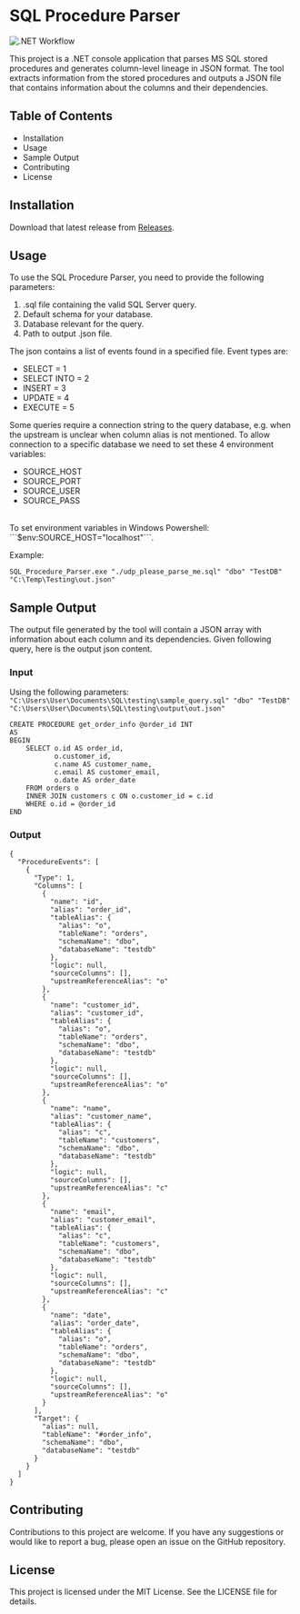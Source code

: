 # SQL Procedure Parser
![.NET Workflow](https://github.com/SimenNielsen/SQLQueryLineage/actions/workflows/dotnet.yml/badge.svg)

This project is a .NET console application that parses MS SQL stored procedures and generates column-level lineage in JSON format. The tool extracts information from the stored procedures and outputs a JSON file that contains information about the columns and their dependencies.

## Table of Contents
- Installation
- Usage
- Sample Output
- Contributing
- License

## Installation
Download that latest release from [Releases](https://github.com/SimenNielsen/SQL_Procedure_Parser/releases).

## Usage
To use the SQL Procedure Parser, you need to provide the following parameters:
1. .sql file containing the valid SQL Server query.
2. Default schema for your database.
3. Database relevant for the query.
4. Path to output .json file.

The json contains a list of events found in a specified file. Event types are:
* SELECT = 1
* SELECT INTO = 2
* INSERT = 3
* UPDATE = 4
* EXECUTE = 5

Some queries require a connection string to the query database, e.g. when the upstream is unclear when column alias is not mentioned. To allow connection to a specific database we need to set these 4 environment variables:
- SOURCE_HOST
- SOURCE_PORT
- SOURCE_USER
- SOURCE_PASS
<br>
To set environment variables in Windows Powershell: ```$env:SOURCE_HOST="localhost"```.

Example:
```
SQL_Procedure_Parser.exe "./udp_please_parse_me.sql" "dbo" "TestDB" "C:\Temp\Testing\out.json"
```

## Sample Output
The output file generated by the tool will contain a JSON array with information about each column and its dependencies. Given following query, here is the output json content.
### Input
Using the following parameters: ```"C:\Users\User\Documents\SQL\testing\sample_query.sql" "dbo" "TestDB" "C:\Users\User\Documents\SQL\testing\output\out.json"```
```
CREATE PROCEDURE get_order_info @order_id INT
AS
BEGIN
    SELECT o.id AS order_id,
           o.customer_id,
           c.name AS customer_name,
           c.email AS customer_email,
           o.date AS order_date
    FROM orders o
    INNER JOIN customers c ON o.customer_id = c.id
    WHERE o.id = @order_id
END
```
### Output
```
{
  "ProcedureEvents": [
    {
      "Type": 1,
      "Columns": [
        {
          "name": "id",
          "alias": "order_id",
          "tableAlias": {
            "alias": "o",
            "tableName": "orders",
            "schemaName": "dbo",
            "databaseName": "testdb"
          },
          "logic": null,
          "sourceColumns": [],
          "upstreamReferenceAlias": "o"
        },
        {
          "name": "customer_id",
          "alias": "customer_id",
          "tableAlias": {
            "alias": "o",
            "tableName": "orders",
            "schemaName": "dbo",
            "databaseName": "testdb"
          },
          "logic": null,
          "sourceColumns": [],
          "upstreamReferenceAlias": "o"
        },
        {
          "name": "name",
          "alias": "customer_name",
          "tableAlias": {
            "alias": "c",
            "tableName": "customers",
            "schemaName": "dbo",
            "databaseName": "testdb"
          },
          "logic": null,
          "sourceColumns": [],
          "upstreamReferenceAlias": "c"
        },
        {
          "name": "email",
          "alias": "customer_email",
          "tableAlias": {
            "alias": "c",
            "tableName": "customers",
            "schemaName": "dbo",
            "databaseName": "testdb"
          },
          "logic": null,
          "sourceColumns": [],
          "upstreamReferenceAlias": "c"
        },
        {
          "name": "date",
          "alias": "order_date",
          "tableAlias": {
            "alias": "o",
            "tableName": "orders",
            "schemaName": "dbo",
            "databaseName": "testdb"
          },
          "logic": null,
          "sourceColumns": [],
          "upstreamReferenceAlias": "o"
        }
      ],
      "Target": {
        "alias": null,
        "tableName": "#order_info",
        "schemaName": "dbo",
        "databaseName": "testdb"
      }
    }
  ]
}
```

## Contributing
Contributions to this project are welcome. If you have any suggestions or would like to report a bug, please open an issue on the GitHub repository.

## License
This project is licensed under the MIT License. See the LICENSE file for details.
